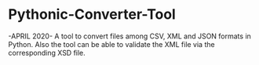 # Pythonic-Converter-Tool
-APRIL 2020-
A tool to convert files among CSV, XML and JSON formats in Python. Also the tool can be able to validate the XML file via the corresponding XSD file.
